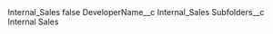 <?xml version="1.0" encoding="UTF-8"?>
<CustomMetadata xmlns="http://soap.sforce.com/2006/04/metadata" xmlns:xsi="http://www.w3.org/2001/XMLSchema-instance" xmlns:xsd="http://www.w3.org/2001/XMLSchema">
    <label>Internal_Sales</label>
    <protected>false</protected>
    <values>
        <field>DeveloperName__c</field>
        <value xsi:type="xsd:string">Internal_Sales</value>
    </values>
    <values>
        <field>Subfolders__c</field>
        <value xsi:type="xsd:string">Internal Sales</value>
    </values>
</CustomMetadata>
